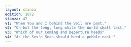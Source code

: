 ```yaml
---
layout: stanza
edition: 1872
stanza: 47
v1: "When You and I behind the Veil are past,"
v2: "Oh but the long, long while the World shall last,"
v3: "Which of our Coming and Departure heeds"
v4: "As the Sev'n Seas should heed a pebble-cast."
---
```

